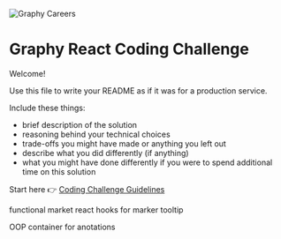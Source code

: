 ![Graphy Careers](https://graphy-static.ams3.cdn.digitaloceanspaces.com/careers-alt.png)

# Graphy React Coding Challenge

Welcome!

Use this file to write your README as if it was for a production service.

Include these things:

- brief description of the solution
- reasoning behind your technical choices
- trade-offs you might have made or anything you left out
- describe what you did differently (if anything)
- what you might have done differently if you were to spend additional time on this solution

Start here 👉 [Coding Challenge Guidelines](coding_challenge.md)


functional market
react hooks for marker tooltip

OOP container for anotations